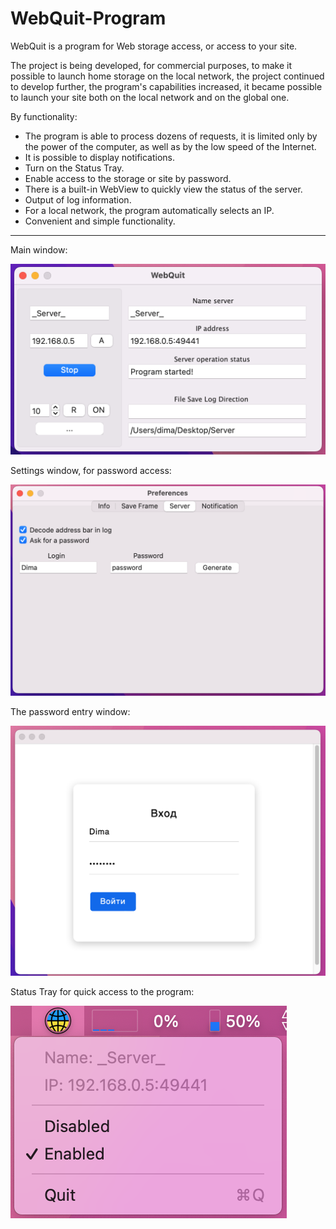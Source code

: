 # WebQuit-Program

WebQuit is a program for Web storage access, or access to your site.

The project is being developed, for commercial purposes, to make it possible to launch home storage on the local network, the project continued to develop further, the program's capabilities increased, it became possible to launch your site both on the local network and on the global one.

By functionality:
- The program is able to process dozens of requests, it is limited only by the power of the computer, as well as by the low speed of the Internet.
- It is possible to display notifications.
- Turn on the Status Tray.
- Enable access to the storage or site by password.
- There is a built-in WebView to quickly view the status of the server.
- Output of log information.
- For a local network, the program automatically selects an IP.
- Convenient and simple functionality.


---

Main window:

![WebQuit](./img/1.png)


Settings window, for password access:

![WebQuit](./img/3.png)


The password entry window:

![WebQuit](./img/4.png)

Status Tray for quick access to the program:

![WebQuit](./img/5.png)
